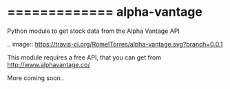 
=============
alpha-vantage
=============

Python module to get stock data from the Alpha Vantage API

.. image:: https://travis-ci.org/RomelTorres/alpha-vantage.svg?branch=0.0.1

This module requires a free API, that you can get from
http://www.alphavantage.co/

More coming soon..
